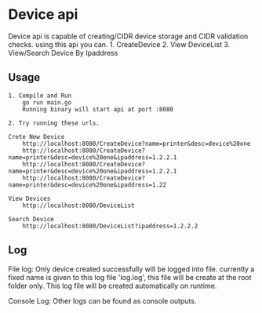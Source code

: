 # Device api
Device api is capable of creating/CIDR device storage and CIDR validation checks.
using this api you can. 
	1. CreateDevice
 	2. View DeviceList
	3. View/Search Device By Ipaddress

## Usage 

	1. Compile and Run
		go run main.go 
		Running binary will start api at port :8080
		
	2. Try running these urls.

	Crete New Device 
		http://localhost:8080/CreateDevice?name=printer&desc=device%20one
		http://localhost:8080/CreateDevice?name=printer&desc=device%20one&ipaddress=1.2.2.1
		http://localhost:8080/CreateDevice?name=printer&desc=device%20one&ipaddress=1.2.2.1
		http://localhost:8080/CreateDevice?name=printer&desc=device%20one&ipaddress=1.22
	
	View Devices
		http://localhost:8080/DeviceList
	
	Search Device
		http://localhost:8080/DeviceList?ipaddress=1.2.2.2

## Log
File log:
	Only device created successfully will be logged into file. currently a fixed name is given to this log file 'log.log', this file will be create at the root folder only.
	This log file will be created automatically on runtime.
	
Console Log:
	Other logs can be found as console outputs.

 